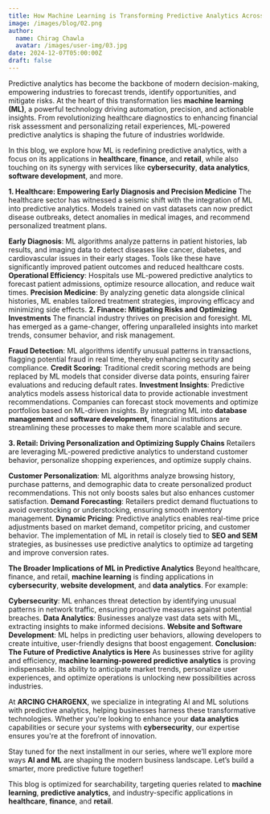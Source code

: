 ```yaml
---
title: How Machine Learning is Transforming Predictive Analytics Across Industries
image: /images/blog/02.png
author:
  name: Chirag Chawla
  avatar: /images/user-img/03.jpg
date: 2024-12-07T05:00:00Z
draft: false
---
```



Predictive analytics has become the backbone of modern decision-making, empowering industries to forecast trends, identify opportunities, and mitigate risks. At the heart of this transformation lies <b>machine learning (ML)</b>, a powerful technology driving automation, precision, and actionable insights. From revolutionizing healthcare diagnostics to enhancing financial risk assessment and personalizing retail experiences, ML-powered predictive analytics is shaping the future of industries worldwide.

In this blog, we explore how ML is redefining predictive analytics, with a focus on its applications in <b>healthcare</b>, <b>finance</b>, and <b>retail</b>, while also touching on its synergy with services like <b>cybersecurity</b>, <b>data analytics</b>, <b>software development</b>, and more.

<b>1. Healthcare: Empowering Early Diagnosis and Precision Medicine</b>
The healthcare sector has witnessed a seismic shift with the integration of ML into predictive analytics. Models trained on vast datasets can now predict disease outbreaks, detect anomalies in medical images, and recommend personalized treatment plans.

<b>Early Diagnosis</b>: ML algorithms analyze patterns in patient histories, lab results, and imaging data to detect diseases like cancer, diabetes, and cardiovascular issues in their early stages. Tools like these have significantly improved patient outcomes and reduced healthcare costs.
<b>Operational Efficiency</b>: Hospitals use ML-powered predictive analytics to forecast patient admissions, optimize resource allocation, and reduce wait times.
<b>Precision Medicine</b>: By analyzing genetic data alongside clinical histories, ML enables tailored treatment strategies, improving efficacy and minimizing side effects.
<b>2. Finance: Mitigating Risks and Optimizing Investments</b>
The financial industry thrives on precision and foresight. ML has emerged as a game-changer, offering unparalleled insights into market trends, consumer behavior, and risk management.

<b>Fraud Detection</b>: ML algorithms identify unusual patterns in transactions, flagging potential fraud in real time, thereby enhancing security and compliance.
<b>Credit Scoring</b>: Traditional credit scoring methods are being replaced by ML models that consider diverse data points, ensuring fairer evaluations and reducing default rates.
<b>Investment Insights</b>: Predictive analytics models assess historical data to provide actionable investment recommendations. Companies can forecast stock movements and optimize portfolios based on ML-driven insights.
By integrating ML into <b>database management</b> and <b>software development</b>, financial institutions are streamlining these processes to make them more scalable and secure.

<b>3. Retail: Driving Personalization and Optimizing Supply Chains</b>
Retailers are leveraging ML-powered predictive analytics to understand customer behavior, personalize shopping experiences, and optimize supply chains.

<b>Customer Personalization</b>: ML algorithms analyze browsing history, purchase patterns, and demographic data to create personalized product recommendations. This not only boosts sales but also enhances customer satisfaction.
<b>Demand Forecasting</b>: Retailers predict demand fluctuations to avoid overstocking or understocking, ensuring smooth inventory management.
<b>Dynamic Pricing</b>: Predictive analytics enables real-time price adjustments based on market demand, competitor pricing, and customer behavior.
The implementation of ML in retail is closely tied to <b>SEO and SEM</b> strategies, as businesses use predictive analytics to optimize ad targeting and improve conversion rates.

<b>The Broader Implications of ML in Predictive Analytics</b>
Beyond healthcare, finance, and retail, <b>machine learning</b> is finding applications in <b>cybersecurity</b>, <b>website development</b>, and <b>data analytics</b>. For example:

<b>Cybersecurity</b>: ML enhances threat detection by identifying unusual patterns in network traffic, ensuring proactive measures against potential breaches.
<b>Data Analytics</b>: Businesses analyze vast data sets with ML, extracting insights to make informed decisions.
<b>Website and Software Development</b>: ML helps in predicting user behaviors, allowing developers to create intuitive, user-friendly designs that boost engagement.
<b>Conclusion: The Future of Predictive Analytics is Here</b>
As businesses strive for agility and efficiency, <b>machine learning-powered predictive analytics</b> is proving indispensable. Its ability to anticipate market trends, personalize user experiences, and optimize operations is unlocking new possibilities across industries.

At <b>ARCING CHARGENX</b>, we specialize in integrating AI and ML solutions with predictive analytics, helping businesses harness these transformative technologies. Whether you're looking to enhance your <b>data analytics</b> capabilities or secure your systems with <b>cybersecurity</b>, our expertise ensures you're at the forefront of innovation.

Stay tuned for the next installment in our series, where we’ll explore more ways <b>AI and ML</b> are shaping the modern business landscape. Let’s build a smarter, more predictive future together!

This blog is optimized for searchability, targeting queries related to <b>machine learning</b>, <b>predictive analytics</b>, and industry-specific applications in <b>healthcare</b>, <b>finance</b>, and <b>retail</b>.